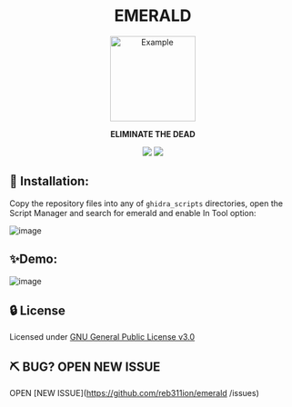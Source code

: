 <h1 align="center"> EMERALD</h1>
<div align="center">
 <img src="https://user-images.githubusercontent.com/22657154/84803494-5f173100-b002-11ea-978d-9d1c636c5e54.gif" alt="Example" width="150" height="150"> 
  <p>
  <strong>
  ELIMINATE THE DEAD
  </strong>
 </p>
</div>
<div align="center">
  <!-- Crates version -->
  <a >
    <img src="https://img.shields.io/badge/version-v0.1-green.svg"
  </a>
  <a >
    <img src="https://img.shields.io/badge/license-GPLv3-blue.svg"
  </a>
</div>
   

## 🚀 Installation:

Copy the repository files into any of `ghidra_scripts` directories, open the Script Manager and search for emerald and enable In Tool option:

![image](https://user-images.githubusercontent.com/22657154/84805521-ae5e6100-b004-11ea-8eb4-96f0dc469df5.png)

## ✨Demo:

![image](https://user-images.githubusercontent.com/22657154/84803446-4dce2480-b002-11ea-93db-52724b0f3bab.png)

## 🔒 License

Licensed under [GNU General Public License v3.0](https://github.com/reb311ion/replica/blob/master/LICENSE)

## ⛏️ BUG? OPEN NEW ISSUE

OPEN [NEW ISSUE](https://github.com/reb311ion/emerald /issues)
